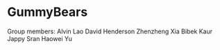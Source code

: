 GummyBears
==========

Group members:
Alvin Lao
David Henderson
Zhenzheng Xia
Bibek Kaur
Jappy Sran
Haowei Yu